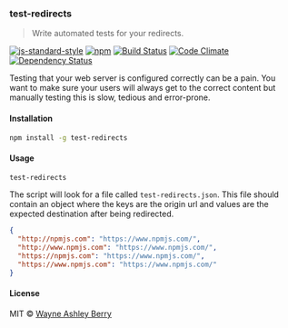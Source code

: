 ### test-redirects

> Write automated tests for your redirects.

[![js-standard-style](https://img.shields.io/badge/code%20style-standard-brightgreen.svg)](http://standardjs.com/)
[![npm](http://img.shields.io/npm/v/test-redirects.svg?style=flat)](https://www.npmjs.com/package/test-redirects)
[![Build Status](https://travis-ci.org/wayneashleyberry/test-redirects.svg?branch=master)](https://travis-ci.org/wayneashleyberry/test-redirects)
[![Code Climate](https://codeclimate.com/github/wayneashleyberry/test-redirects/badges/gpa.svg)](https://codeclimate.com/github/wayneashleyberry/test-redirects)
[![Dependency Status](https://david-dm.org/wayneashleyberry/test-redirects.svg)](https://david-dm.org/wayneashleyberry/test-redirects)

Testing that your web server is configured correctly can be a pain. You want to
make sure your users will always get to the correct content but manually
testing this is slow, tedious and error-prone.

#### Installation

```sh
npm install -g test-redirects
```

#### Usage

```sh
test-redirects
```

The script will look for a file called `test-redirects.json`. This file should
contain an object where the keys are the origin url and values are the expected
destination after being redirected.

```json
{
  "http://npmjs.com": "https://www.npmjs.com/",
  "http://www.npmjs.com": "https://www.npmjs.com/",
  "https://npmjs.com": "https://www.npmjs.com/",
  "https://www.npmjs.com": "https://www.npmjs.com/"
}
```

#### License

MIT © [Wayne Ashley Berry](http://www.wayneashleyberry.com)
